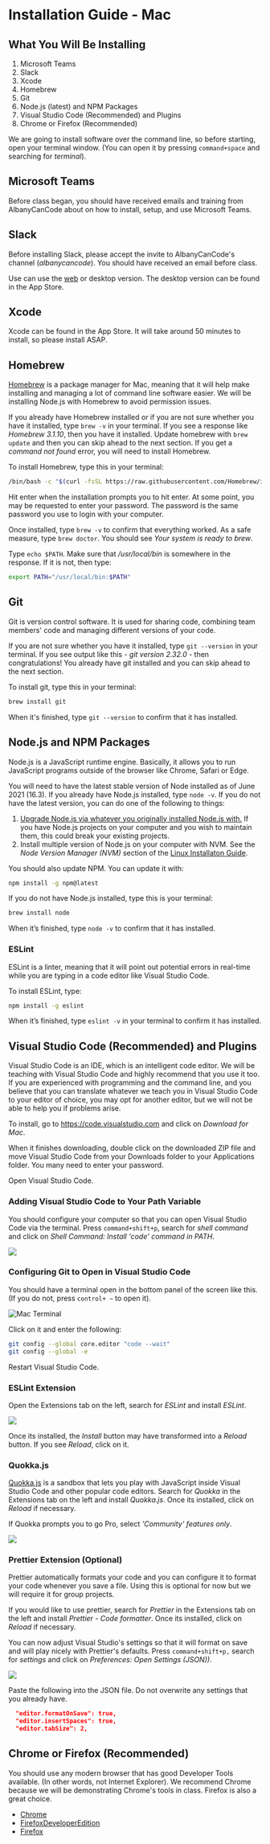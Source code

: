 # Installation Guide - Mac

## What You Will Be Installing

1. Microsoft Teams
2. Slack
3. Xcode
4. Homebrew
5. Git
6. Node.js (latest) and NPM Packages
7. Visual Studio Code (Recommended) and Plugins
8. Chrome or Firefox (Recommended)

We are going to install software over the command line, so before starting, open your terminal window. (You can open it by pressing `command+space` and searching for _terminal_).

## Microsoft Teams

Before class began, you should have received emails and training from AlbanyCanCode about on how to install, setup, and use Microsoft Teams.

## Slack

Before installing Slack, please accept the invite to AlbanyCanCode's channel (_albanycancode_). You should have received an email before class.

Use can use the [web](https://slack.com/get-started?email_first=1#/signin) or desktop version. The desktop version can be found in the App Store.

## Xcode

Xcode can be found in the App Store. It will take around 50 minutes to install, so please install ASAP.

## Homebrew

[Homebrew](https://brew.sh/) is a package manager for Mac, meaning that it will help make installing and managing a lot of command line software easier. We will be installing Node.js with Homebrew to avoid permission issues.

If you already have Homebrew installed or if you are not sure whether you have it installed, type `brew -v` in your terminal. If you see a response like _Homebrew 3.1.10_, then you have it installed. Update homebrew with `brew update` and then you can skip ahead to the next section. If you get a _command not found_ error, you will need to install Homebrew.

To install Homebrew, type this in your terminal:

```bash
/bin/bash -c "$(curl -fsSL https://raw.githubusercontent.com/Homebrew/install/HEAD/install.sh)"
```

Hit enter when the installation prompts you to hit enter. At some point, you may be requested to enter your password. The password is the same password you use to login with your computer.

Once installed, type `brew -v` to confirm that everything worked. As a safe measure, type `brew doctor`. You should see _Your system is ready to brew_.

Type `echo $PATH`. Make sure that _/usr/local/bin_ is somewhere in the response. If it is not, then type:

```bash
export PATH="/usr/local/bin:$PATH"
```

## Git

Git is version control software. It is used for sharing code, combining team members' code and managing different versions of your code.

If you are not sure whether you have it installed, type `git --version` in your terminal. If you see output like this - _git version 2.32.0_ - then congratulations! You already have git installed and you can skip ahead to the next section.

To install git, type this in your terminal:

```bash
brew install git
```

When it's finished, type `git --version` to confirm that it has installed.

## Node.js and NPM Packages

Node.js is a JavaScript runtime engine. Basically, it allows you to run JavaScript programs outside of the browser like Chrome, Safari or Edge.

You will need to have the latest stable version of Node installed as of June 2021 (16.3). If you already have Node.js installed, type `node -v`. If you do not have the latest version, you can do one of the following to things:

1. [Upgrade Node.js via whatever you originally installed Node.js with.](https://flaviocopes.com/how-to-update-node/) If you have Node.js projects on your computer and you wish to maintain them, this could break your existing projects.
2. Install multiple version of Node.js on your computer with NVM. See the _Node Version Manager (NVM)_ section of the [Linux Installaton Guide](InstallationGuideLinuxAndNVM.md).

You should also update NPM. You can update it with:

```bash
npm install -g npm@latest
```

If you do not have Node.js installed, type this is your terminal:

```bash
brew install node
```

When it’s finished, type `node -v` to confirm that it has installed.

### ESLint

ESLint is a linter, meaning that it will point out potential errors in real-time while you are typing in a code editor like Visual Studio Code.

To install ESLint, type:

```bash
npm install -g eslint
```

When it’s finished, type `eslint -v` in your terminal to confirm it has installed.

## Visual Studio Code (Recommended) and Plugins

Visual Studio Code is an IDE, which is an intelligent code editor. We will be teaching with Visual Studio Code and highly recommend that you use it too. If you are experienced with programming and the command line, and you believe that you can translate whatever we teach you in Visual Studio Code to your editor of choice, you may opt for another editor, but we will not be able to help you if problems arise.

To install, go to https://code.visualstudio.com and click on _Download for Mac_.

When it finishes downloading, double click on the downloaded ZIP file and move Visual Studio Code from your Downloads folder to your Applications folder. You many need to enter your password.

Open Visual Studio Code.

### Adding Visual Studio Code to Your Path Variable

You should configure your computer so that you can open Visual Studio Code via the terminal. Press `command+shift+p`, search for _shell command_ and click on _Shell Command: Install 'code' command in PATH_.

![](install-screens/vscode-mac-path.png)

### Configuring Git to Open in Visual Studio Code

You should have a terminal open in the bottom panel of the screen like this. (If you do not, press `control+ ~` to open it).

![Mac Terminal](install-screens/terminal-mac.png)

Click on it and enter the following:

```bash
git config --global core.editor "code --wait"
git config --global -e
```

Restart Visual Studio Code.

### ESLint Extension

Open the Extensions tab on the left, search for _ESLint_ and install _ESLint_.

![](install-screens/vscode-eslint.png)

Once its installed, the _Install_ button may have transformed into a _Reload_ button. If you see _Reload_, click on it.

### Quokka.js

[Quokka.js](https://quokkajs.com/docs/?editor=vsc) is a sandbox that lets you play with JavaScript inside Visual Studio Code and other popular code editors. Search for _Quokka_ in the Extensions tab on the left and install _Quokka.js_. Once its installed, click on _Reload_ if necessary.

If Quokka prompts you to go Pro, select _'Community' features only_.

![](install-screens/vscode-quokka-prompt.png)

### Prettier Extension (Optional)

Prettier automatically formats your code and you can configure it to format your code whenever you save a file. Using this is optional for now but we will require it for group projects.

If you would like to use prettier, search for _Prettier_ in the Extensions tab on the left and install _Prettier - Code formatter_. Once its installed, click on _Reload_ if necessary.

You can now adjust Visual Studio's settings so that it will format on save and will play nicely with Prettier's defaults. Press `command+shift+p,` search for _settings_ and click on _Preferences: Open Settings (JSON))_.

![](install-screens/settings-search.png)

Paste the following into the JSON file. Do not overwrite any settings that you already have.

```json
  "editor.formatOnSave": true,
  "editor.insertSpaces": true,
  "editor.tabSize": 2,
```

## Chrome or Firefox (Recommended)

You should use any modern browser that has good Developer Tools available. (In other words, not Internet Explorer). We recommend Chrome because we will be demonstrating Chrome's tools in class. Firefox is also a great choice.

- [Chrome](https://www.google.com/chrome/)
- [FirefoxDeveloperEdition](https://www.mozilla.org/en-US/firefox/developer/)
- [Firefox](https://www.mozilla.org/en-US/firefox/)
